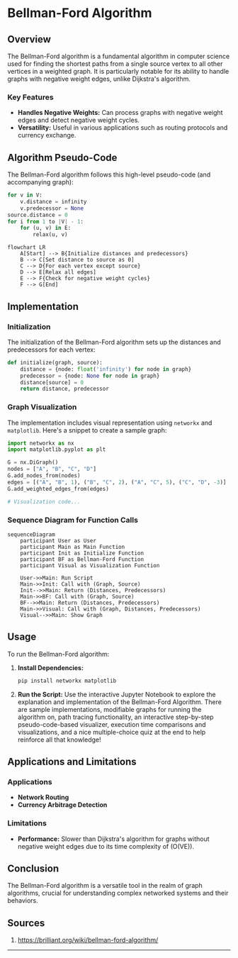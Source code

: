 # Bellman-Ford Algorithm

## Overview

The Bellman-Ford algorithm is a fundamental algorithm in computer science used for finding the shortest paths from a single source vertex to all other vertices in a weighted graph. It is particularly notable for its ability to handle graphs with negative weight edges, unlike Dijkstra's algorithm.

### Key Features
- **Handles Negative Weights:** Can process graphs with negative weight edges and detect negative weight cycles.
- **Versatility:** Useful in various applications such as routing protocols and currency exchange.

## Algorithm Pseudo-Code

The Bellman-Ford algorithm follows this high-level pseudo-code (and accompanying graph):

```python
for v in V:
    v.distance = infinity
    v.predecessor = None
source.distance = 0
for i from 1 to |V| - 1:
    for (u, v) in E:
        relax(u, v)
```

```mermaid
flowchart LR
    A[Start] --> B{Initialize distances and predecessors}
    B --> C[Set distance to source as 0]
    C --> D{For each vertex except source}
    D --> E[Relax all edges]
    E --> F{Check for negative weight cycles}
    F --> G[End]
```

## Implementation

### Initialization

The initialization of the Bellman-Ford algorithm sets up the distances and predecessors for each vertex:

```python
def initialize(graph, source):
    distance = {node: float('infinity') for node in graph}
    predecessor = {node: None for node in graph}
    distance[source] = 0
    return distance, predecessor
```

### Graph Visualization

The implementation includes visual representation using `networkx` and `matplotlib`. Here's a snippet to create a sample graph:

```python
import networkx as nx
import matplotlib.pyplot as plt

G = nx.DiGraph()
nodes = ["A", "B", "C", "D"]
G.add_nodes_from(nodes)
edges = [("A", "B", 1), ("B", "C", 2), ("A", "C", 5), ("C", "D", -3)]
G.add_weighted_edges_from(edges)

# Visualization code...
```

### Sequence Diagram for Function Calls

```mermaid
sequenceDiagram
    participant User as User
    participant Main as Main Function
    participant Init as Initialize Function
    participant BF as Bellman-Ford Function
    participant Visual as Visualization Function

    User->>Main: Run Script
    Main->>Init: Call with (Graph, Source)
    Init-->>Main: Return (Distances, Predecessors)
    Main->>BF: Call with (Graph, Source)
    BF-->>Main: Return (Distances, Predecessors)
    Main->>Visual: Call with (Graph, Distances, Predecessors)
    Visual-->>Main: Show Graph
```

## Usage

To run the Bellman-Ford algorithm:

1. **Install Dependencies:**
   ```bash
   pip install networkx matplotlib
   ```

2. **Run the Script:**
   Use the interactive Jupyter Notebook to explore the explanation and implementation of the Bellman-Ford Algorithm. There are sample implementations, modifiable graphs for running the algorithm on, path tracing functionality, an interactive step-by-step pseudo-code-based visualizer, execution time comparisons and visualizations, and a nice multiple-choice quiz at the end to help reinforce all that knowledge!

## Applications and Limitations

### Applications
- **Network Routing**
- **Currency Arbitrage Detection**

### Limitations
- **Performance:** Slower than Dijkstra's algorithm for graphs without negative weight edges due to its time complexity of \(O(VE)\).

## Conclusion

The Bellman-Ford algorithm is a versatile tool in the realm of graph algorithms, crucial for understanding complex networked systems and their behaviors.

## Sources
1. https://brilliant.org/wiki/bellman-ford-algorithm/

---
